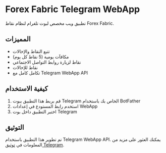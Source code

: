# Forex Fabric Telegram WebApp

تطبيق ويب مخصص لبوت تلغرام لنظام نقاط Forex Fabric.

## المميزات

- تتبع النقاط والإحالات
- مكافآت يومية (5 نقاط كل يوم)
- نقاط لزيارة روابط التواصل الاجتماعي
- نقاط للإحالات
- تكامل كامل مع Telegram WebApp API

## كيفية الاستخدام

1. قم بربط هذا التطبيق ببوت Telegram الخاص بك باستخدام BotFather
2. استخدم رابط المستودع في إعدادات WebApp
3. اختبر التطبيق داخل بوت Telegram

## التوثيق

تم تطوير هذا التطبيق باستخدام Telegram WebApp API. يمكنك العثور على مزيد من المعلومات في [توثيق Telegram](https://core.telegram.org/bots/webapps).